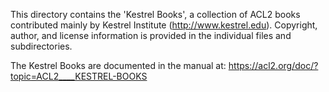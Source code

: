 This directory contains the 'Kestrel Books', a collection of ACL2 books
contributed mainly by Kestrel Institute (http://www.kestrel.edu). Copyright,
author, and license information is provided in the individual files and
subdirectories.

The Kestrel Books are documented in the manual at:
https://acl2.org/doc/?topic=ACL2____KESTREL-BOOKS

